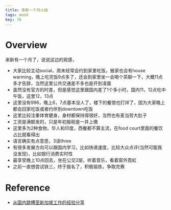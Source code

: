 ```yaml
---
title: 来新一个月小结
tags: mood
key: 76
---
```


# Overview
来新有一个月了，说说这边的观感，

- 大家比较主动social，周末经常会约到家里吃饭，搬家也会有house warming，晚上吃完饭9点多了，还会到家里坐一会喝个茶聊一下，大概11点多才告辞，当然这里公共交通差不多也是开到凌晨
- 虽然没有官方的时差，但是感觉这里跟国内差了1个多小时，国内11，12点吃中午饭，这里12，13点
- 这里没有996，晚上6，7点基本没人了，楼下的餐馆也打烊了，因为大家晚上都会回家吃饭或者约伴到downtown吃饭
- 这里比较注重体育健身，身材都保持得很好，当然也有麦当劳大肚子
- 工资是满额发的，只是年初报税是一并上缴
- 这里多为2种食物，华人和印度，西餐都不算主流，在food court里面的餐饮占比就看得出
- 语言确实有点意思，3读three
- 有很多发展方向可以跟国内学习，比如快递速度，比较大众点评(当然可能我没发现)，比如银行消费实时性
- 最享受晚上10点回去，坐在公交2层，听着音乐，看着窗外霓虹
- 之前一直想尝试铁三，终于报名了，积极锻炼，争取完赛

# Reference
- [从国内跳槽至新加坡工作的经验分享](https://wsgzao.github.io/post/singapore/)
